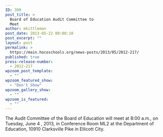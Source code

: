 ```yaml
---
ID: 399
post_title: >
  Board of Education Audit Committee to
  Meet
author: mkittleman
post_date: 2013-05-22 00:00:10
post_excerpt: ""
layout: post
permalink: >
  https://main.hocoschools.org/news-posts/2013/05/2012-217/
published: true
press-release-number:
  - 2012-217
wpzoom_post_template:
  - ""
wpzoom_featured_show:
  - "Don't Show"
wpzoom_gallery_show:
  - ""
wpzoom_is_featured:
  - ""
---
```

The Audit Committee of the Board of Education will meet at 8:00 a.m., on Tuesday, June 4 , 2013, in Conference Room ML2 at the Department of Education, 10910 Clarksville Pike in Ellicott City.